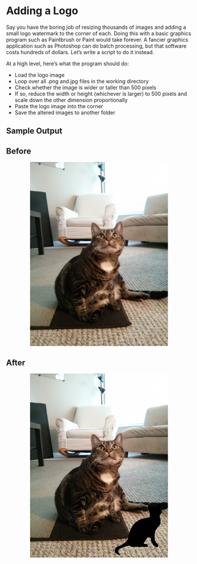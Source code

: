 # Adding a Logo

Say you have the boring job of resizing thousands of images and adding a small logo watermark to the corner of each. Doing this with a basic graphics program such as Paintbrush or Paint would take forever. A fancier graphics application such as Photoshop can do batch processing, but that software costs hundreds of dollars. Let’s write a script to do it instead.

At a high level, here’s what the program should do:
- Load the logo image
- Loop over all .png and.jpg files in the working directory
- Check whether the image is wider or taller than 500 pixels
- If so, reduce the width or height (whichever is larger) to 500 pixels and scale down the other dimension proportionally
- Paste the logo image into the corner
- Save the altered images to another folder

## Sample Output

Before
-
<p align=center>
  <img src=./images/zophie.png alt=original image height=500>
</p>

After
-
<p align=center>
  <img src=./images/zophie_with_logo.png alt=image with logo height=500>
</p>
